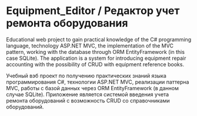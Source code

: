 # Equipment_Editor / Редактор учет ремонта оборудования

Educational web project to gain practical knowledge of the C# programming language, technology ASP.NET MVC, the implementation of the MVC pattern, working with the database through ORM EntityFramework (in this case SQLite). The application is a system for introducing equipment repair accounting with the possibility of CRUD with equipment reference books.

Учебный вэб проект по получению практических знаний языка программирования С#, технологии ASP.NET MVC, реализации паттерна MVC, работы с базой данных через ORM EntityFramework (в данном случае SQLite). Приложение является системой введения учета ремонта оборудований с возможность CRUD со справочниками оборудований.

